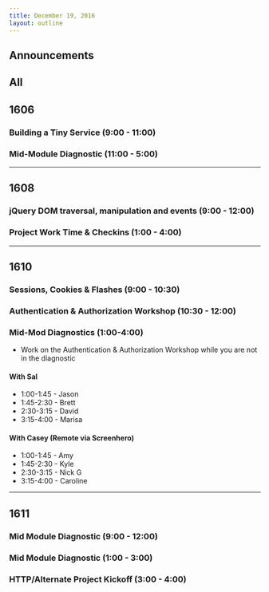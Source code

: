 ```yaml
---
title: December 19, 2016
layout: outline
---
```



## Announcements


## All

## 1606

### Building a Tiny Service (9:00 - 11:00)

### Mid-Module Diagnostic (11:00 - 5:00)

***

## 1608

### jQuery DOM traversal, manipulation and events (9:00 - 12:00)

### Project Work Time & Checkins (1:00 - 4:00)

***

## 1610

### Sessions, Cookies & Flashes (9:00 - 10:30)

### Authentication & Authorization Workshop (10:30 - 12:00)


### Mid-Mod Diagnostics (1:00-4:00)

* Work on the Authentication & Authorization Workshop while you are
not in the diagnostic

#### With Sal

* 1:00-1:45 -  Jason
* 1:45-2:30 -  Brett
* 2:30-3:15 -  David
* 3:15-4:00 -  Marisa

#### With Casey (Remote via Screenhero)

* 1:00-1:45 - Amy
* 1:45-2:30 - Kyle
* 2:30-3:15 - Nick G
* 3:15-4:00 - Caroline

***

## 1611

### Mid Module Diagnostic (9:00 - 12:00)

### Mid Module Diagnostic (1:00 - 3:00)

### HTTP/Alternate Project Kickoff (3:00 - 4:00)
